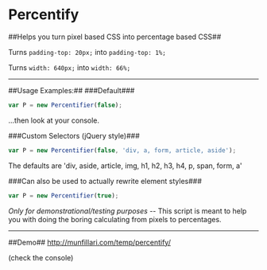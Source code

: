 Percentify
==========

##Helps you turn pixel based CSS into percentage based CSS##

Turns `padding-top: 20px;` into `padding-top: 1%;`

Turns `width: 640px;` into `width: 66%;`

---

##Usage Examples:##
###Default###
```javascript
var P = new Percentifier(false);
```

...then look at your console.

###Custom Selectors (jQuery style)###
```javascript
var P = new Percentifier(false, 'div, a, form, article, aside');
```

The defaults are 'div, aside, article, img, h1, h2, h3, h4, p, span, form, a'

###Can also be used to actually rewrite element styles###
```javascript
var P = new Percentifier(true);
```

*Only for demonstrational/testing purposes* -- This script is meant to help you with doing the boring calculating from pixels to percentages.

---

##Demo##
http://munfillari.com/temp/percentify/

(check the console)